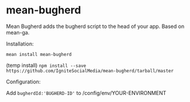mean-bugherd
=======

Mean Bugherd adds the bugherd script to the head of your app.  Based on mean-ga.

Installation:

`mean install mean-bugherd`

(temp install)
`npm install --save https://github.com/IgniteSocialMedia/mean-bugherd/tarball/master`

Configuration:

Add `bugherdId:'BUGHERD-ID'` to /config/env/YOUR-ENVIRONMENT

